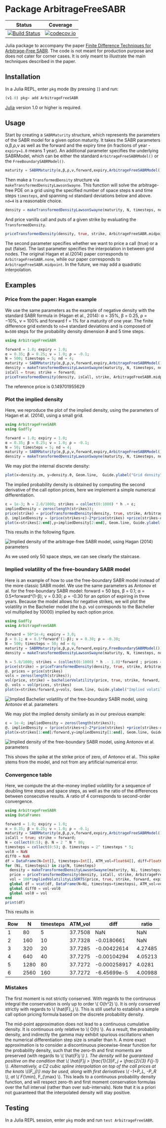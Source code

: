 # Package ArbitrageFreeSABR

| Status | Coverage |
| :----: | :----: |
| [![Build Status](https://travis-ci.org/fabienlefloch/ArbitrageFreeSABR.jl.svg?branch=master)](https://travis-ci.org/fabienlefloch/ArbitrageFreeSABR.jl) | [![codecov.io](http://codecov.io/github/fabienlefloch/ArbitrageFreeSABR.jl/coverage.svg?branch=master)](http://codecov.io/github/fabienlefloch/ArbitrageFreeSABR.jl?branch=master) |


Julia package to accompany the paper [Finite Difference Techniques for Arbitrage-Free SABR](https://www.risk.net/journal-of-computational-finance/2465429/finite-difference-techniques-for-arbitrage-free-sabr). The code is not meant for production purpose and does not cater for corner cases. It is only meant to illustrate the main techniques described in the paper.

## Installation

In a Julia REPL, enter `pkg` mode (by pressing `]`) and run:

```julia
(v1.0) pkg> add ArbitrageFreeSABR
```

[Julia](https://julianlang.org) version 1.0 or higher is required.

## Usage

Start by creating a `SABRMaturity` structure, which represents the parameters of the SABR model for a given option maturity. It takes the SABR parameters α,β,ρ,ν as well as the forward and the expiry time (in fractions of year - `expiry=1.0` means 1 year). An additional parameter specifies the underlying SABRModel, which can be either the standard `ArbitrageFreeSABRModel()` or the `FreeBoundarySABRModel()`.
```julia
maturity = SABRMaturity(α,β,ρ,ν,forward,expiry,ArbitrageFreeSABRModel())
```

Then make a `TransformedDensity` structure via `makeTransformedDensityLawsonSwayne`. This function will solve the arbitrage-free PDE on a grid using the specified number of space steps `N` and time steps `timesteps`, and spanning `nd` standard deviations below and above. `nd=4` is a reasonable choice.
```julia
density = makeTransformedDensityLawsonSwayne(maturity, N, timesteps, nd)
```

And price vanilla call and puts of a given strike by evaluating the `TransformedDensity`.
```julia
priceTransformedDensity(density, true, strike, ArbitrageFreeSABR.midpoint)
```
The second parameter specifies whether we want to price a call (true) or a put (false). The last parameter specifies the interpolation in between grid nodes. The original Hagan et al.(2014) paper corresponds to `ArbitrageFreeSABR.none`, while our paper corresponds to `ArbitrageFreeSABR.midpoint`. In the future, we may add a quadratic interpolation.

## Examples

### Price from the paper: Hagan example
We use the same parameters as the example of negative density with the standard SABR
formula in (Hagan et al., 2014): α = 35%, β = 0.25, ρ = −10%, ν = 100% and forward f = 1% for a maturity of one year.
The finite difference grid extends to `nd=4` standard deviations and is composed of `N=500` steps for the probability density dimension ϑ and 5 time steps.

```julia
using ArbitrageFreeSABR

forward = 1.0; expiry = 1.0;
α = 0.35; β = 0.25; ν = 1.0; ρ = -0.1;
N = 500; timesteps = 5; nd = 4;
maturity = SABRMaturity(α,β,ρ,ν,forward,expiry,ArbitrageFreeSABRModel())
density = makeTransformedDensityLawsonSwayne(maturity, N, timesteps, nd)
isCall = true; strike = forward;
priceTransformedDensity(density, isCall, strike, ArbitrageFreeSABR.midpoint)
```

The reference price is 0.149701955629

### Plot the implied density
Here, we reproduce the plot of the implied density, using the parameters of Hagan et al. (2014), using a small grid.

```julia
using ArbitrageFreeSABR
using Gadfly

forward = 1.0; expiry = 1.0;
α = 0.35; β = 0.25; ν = 1.0; ρ = -0.1;
N = 50; timesteps = 5; nd = 4;
maturity = SABRMaturity(α,β,ρ,ν,forward,expiry,ArbitrageFreeSABRModel())
density = makeTransformedDensityLawsonSwayne(maturity, N, timesteps, nd)
```
We may plot the internal discrete density:
```julia
plot(x=density.zm, y=density.ϑ, Geom.line,  Guide.ylabel("Grid density"),Guide.xlabel("ϑ"))
```
The implied probability density is obtained by computing the second derivative of the call option prices, here we implement a simple numerical differentiation.
```julia
ε = 1e-3; h = 2.0/1000; strikes = collect(0:1000) * h .+ ε;
impliedDensity = zeros(length(strikes));
price(strike) = priceTransformedDensity(density, true, strike, ArbitrageFreeSABR.midpoint)
@. impliedDensity = (price(strikes+ε)-2*price(strikes) +price(strikes-ε)) /ε^2
plot(x=strikes[2:end],y=impliedDensity[2:end], Geom.line, Guide.ylabel("Implied density"),Guide.xlabel("Strike"))
```
This results in the following figure.

![Implied density of the arbitrage-free SABR model, using Hagan (2014) parameters](./hagan_density.svg "Implied density of the arbitrage-free SABR model, using Hagan (2014)")

As we used only 50 space steps, we can see clearly the staircase.

### Implied volatility of the free-boundary SABR model
Here is an example of how to use the free-boundary SABR model instead of the more classic SABR model. We use the same parameters as Antonov et al. for the free-boundary SABR model: forward = 50 bps, β = 0.1; α = 0.5*forward^(1-β); ν = 0.30; ρ = -0.30 for an option of expiring in three years. Because the model allows for negative strikes, we will plot the volatility in the Bachelier model (the b.p. vol corresponds to the Bachelier vol multiplied by 10000) implied by each option price.

```julia
using Gadfly
using ArbitrageFreeSABR

forward = 50*1e-4; expiry = 3.0;
β = 0.1; α = 0.5*forward^(1-β); ν = 0.30; ρ = -0.30;
N = 500; timesteps = 50; nd = 4;
maturity = SABRMaturity(α,β,ρ,ν,forward,expiry,FreeBoundarySABRModel())
density = makeTransformedDensityLawsonSwayne(maturity, N, timesteps, nd)

h = 5.0/1000; strikes = (collect(0:1000) * h .- 1.0)*forward ; prices = zeros(length(strikes));
price(strike) = priceTransformedDensity(density, true, strike, ArbitrageFreeSABR.midpoint)
@. prices = price(strikes)
vols = zeros(length(strikes));
vol(price, strike) = bachelierVolatility(price, true, strike, forward, expiry)
@. vols = vol(prices, strikes)
plot(x=strikes/forward,y=vols, Geom.line, Guide.ylabel("Implied volatility"),Guide.xlabel("Strike in forward units"))
```

![Implied Bachelier volatility of the free-boundary SABR model, using Antonov et al. parameters](./antonov_bachelier.svg "Implied Bachelier volatility of the free-boundary SABR model, using Antonov et al. parameters")

We may plot the implied density similarly as in our previous example:
```julia
ε = 1e-4; impliedDensity = zeros(length(strikes));
@. impliedDensity = (price(strikes+ε)-2*price(strikes) +price(strikes-ε)) /ε^2
plot(x=strikes[1:end]/forward,y=impliedDensity[1:end], Geom.line, Guide.ylabel("Implied density"),Guide.xlabel("Strike in forward units"))
```

![Implied density of the free-boundary SABR model, using Antonov et al. parameters](./antonov_density.svg "Implied density of the free-boundary SABR model, using Antonov et al. parameters")

This shows the spike at the strike price of zero, of Antonov et al.. This spike stems from the model, and not from any artificial numerical error.

### Convergence table
Here, we compute the at-the-money implied volatility for a sequence of doubling time steps and space steps, as well as the ratio of the differences between consecutive results. A ratio of 4 corresponds to second-order convergence.

```julia
using ArbitrageFreeSABR
using DataFrames

forward = 1.0; expiry = 1.0;
α = 0.35; β = 0.25; ν = 1.0; ρ = -0.1;
maturity = SABRMaturity(α,β,ρ,ν,forward,expiry,ArbitrageFreeSABRModel())
isCall = true; strike = forward;
N = collect(0:5); @. N = 2 ^ N * 80;
timesteps = collect(0:5); @. timesteps = 2^ timesteps * 5;
vol0 = NaN
diff0 = NaN
df = DataFrame(N=Int[], timesteps=Int[], ATM_vol=Float64[], diff=Float64[], ratio=Float64[])
for (Ni, timestepsi) in zip(N, timesteps)
  density = makeTransformedDensityLawsonSwayne(maturity, Ni, timestepsi, 4)  
  price = priceTransformedDensity(density, isCall, strike, ArbitrageFreeSABR.midpoint)
  vol = 100*impliedVolatilityLiSORTS(price, true, strike, forward, expiry, 1.0, 0.0, 1e-12, 64)
  global df = vcat(df, DataFrame(N=Ni, timesteps=timestepsi, ATM_vol=vol, diff=vol-vol0, ratio= diff0/(vol-vol0)))
  global diff0 = vol-vol0
  global vol0 = vol
end
print(df)
```
This results in


| Row | N     | timesteps | ATM_vol | diff         | ratio   |
| --- | ----- | --------- | ------- | ------------ | ------- |
| 1   | 80    | 5         | 37.7508 | NaN          | NaN     |
| 2   | 160   | 10        | 37.7328 | -0.0180661   | NaN     |
| 3   | 320   | 20        | 37.7285 | -0.00422614  | 4.27485 |
| 4   | 640   | 40        | 37.7275 | -0.00104294  | 4.05213 |
| 5   | 1280  | 80        | 37.7272 | -0.000258917 | 4.0281  |
| 6   | 2560  | 160       | 37.7272 | -6.45699e-5  | 4.00988 |


### Mistakes
The first moment is not strictly conserved. With regards to the continuous integral the conservation is only up to order \\( O(h^2) \\). It is only conserved strictly with regards to \\( \hat{F}_j \\). This is still useful to establish a simple call option pricing formula based on the discrete probability density.

The mid-point approximation does not lead to a continuous cumulative density. It is continuous only relative to \\( O(h) \\). As a result, the probability density, and indirectly the gamma may exhibit spurious oscillations when the numerical differentiation step size is smaller than h. A more exact approximation is to consider a discontinuous piecewise-linear function for the probability density, such that the zero-th and first moments are preserved (with regards to \\( \hat{F}_j \\) ). The density will be guaranteed positive on the condition that \\( \hat{F}_j > \frac{1}{3}F_j + \frac{2}{3} F_{j-1} \\). Alternatively, a C2 cubic spline interpolation on top of the call prices at the knots \\((F_j)\\)
 may be used, along with first derivatives \\( -1+P_L, -P_R \\), at \\( F_{\min}, F_{\max} \\). This leads to a continuous probability density function, and will respect zero-th and first moment conservation formulas over the full interval (rather than over sub-intervals). Note that it is a priori not guaranteed that the interpolated density will stay positive.

## Testing

In a Julia REPL session, enter `pkg` mode and run `test ArbitrageFreeSABR`.
